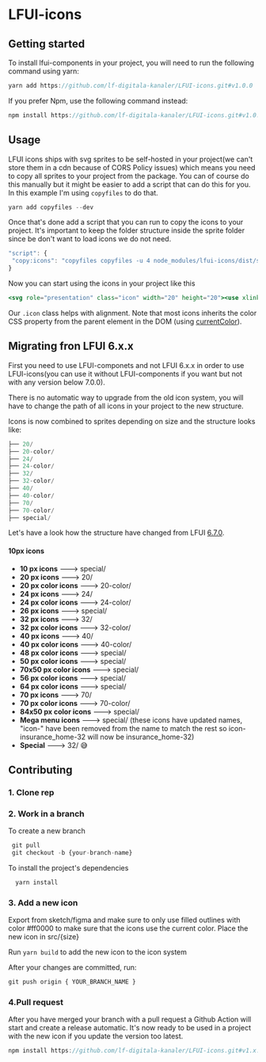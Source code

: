 # LFUI-icons 


## Getting started

To install lfui-components in your project, you will need to run the following command using yarn:

```jsx
yarn add https://github.com/lf-digitala-kanaler/LFUI-icons.git#v1.0.0
```

If you prefer Npm, use the following command instead:

```jsx
npm install https://github.com/lf-digitala-kanaler/LFUI-icons.git#v1.0.0
```

## Usage

LFUI icons ships with svg sprites to be self-hosted in your project(we can't store them in a cdn because of CORS Policy issues) which means you need to copy all sprites to your project from the package. You can of course do this manually but it might be easier to add a script that can do this for you. In this example I'm using `copyfiles` to do that.

```jsx
yarn add copyfiles --dev
```

Once that's done add a script that you can run to copy the icons to your project. It's important to keep the folder structure inside the sprite folder since be don't want to load icons we do not need. 

```jsx
"script": { 
 "copy:icons": "copyfiles copyfiles -u 4 node_modules/lfui-icons/dist/sprite/**/* src/icons"
}
```

Now you can start using the icons in your project like this 
```jsx
<svg role="presentation" class="icon" width="20" height="20"><use xlink:href="{{path-to-icon}}/sprite.svg#icon-wallet-20"></use></svg>
```
Our `.icon` class helps with alignment. Note that most icons inherits the color CSS property from the parent element in the DOM (using [currentColor](https://developer.mozilla.org/en-US/docs/Web/CSS/color_value#currentcolor_keyword)).

## Migrating fron LFUI 6.x.x

First you need to use LFUI-componets and not LFUI 6.x.x in order to use LFUI-icons(you can use it without LFUI-components if you want but not with any version below 7.0.0). 

There is no automatic way to upgrade from the old icon system, you will have to change the path of all icons in your project to the new structure. 

Icons is now combined to sprites depending on size and the structure looks like:

```jsx
├── 20/
├── 20-color/
├── 24/
├── 24-color/
├── 32/
├── 32-color/
├── 40/
├── 40-color/
├── 70/
├── 70-color/
├── special/
```

Let's have a look how the structure have changed from LFUI [6.7.0](https://lf-digitala-kanaler.github.io/LFUI/670/#/icon). 

#### 10px icons

* **10 px icons** ---> special/
* **20 px icons** ---> 20/
* **20 px color icons** ---> 20-color/
* **24 px icons** ---> 24/
* **24 px color icons** ---> 24-color/
* **26 px icons** ---> special/
* **32 px icons** ---> 32/
* **32 px color icons** ---> 32-color/
* **40 px icons** ---> 40/
* **40 px color icons** ---> 40-color/
* **48 px color icons** ---> special/
* **50 px color icons** ---> special/
* **70x50 px color icons** ---> special/
* **56 px color icons** ---> special/
* **64 px color icons** ---> special/
* **70 px icons** ---> 70/
* **70 px color icons** ---> 70-color/
* **84x50 px color icons** ---> special/
* **Mega menu icons** ---> special/ (these icons have updated names, "icon-" have been removed from the name to match the rest so icon-insurance_home-32 will now be insurance_home-32) 
* **Special** ---> 32/ :sweat_smile:


## Contributing
 
 ### 1. Clone rep
 ### 2. Work in a branch
 
To create a new branch

```jsx
 git pull
 git checkout -b {your-branch-name}
 ```
 
 To install the project's dependencies
  ```jsx
    yarn install

```

 ### 3. Add a new icon 

  Export from sketch/figma and make sure to only use filled outlines with color #ff0000 to make sure that the icons use the current color.
  Place the new icon in src/{size}

  Run `yarn build` to add the new icon to the icon system
  
  After your changes are committed, run:
 
 ```jsx
 git push origin { YOUR_BRANCH_NAME }

 ```
### 4.Pull request

After you have merged your branch with a pull request a Github Action will start and create a release automatic. It's now ready to be used in a project with the new icon if you update the version too latest.  

```jsx
npm install https://github.com/lf-digitala-kanaler/LFUI-icons.git#v1.x.x
```
